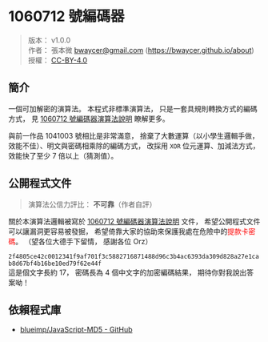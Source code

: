 1060712 號編碼器
=======


> 版本： v1.0.0<br />
> 作者： 張本微 <bwaycer@gmail.com> (https://bwaycer.github.io/about)<br />
> 授權： [CC-BY-4.0](https://creativecommons.org/licenses/by/4.0/deed.zh_TW)



## 簡介


一個可加解密的演算法。
本程式非標準演算法， 只是一套具規則轉換方式的編碼方式，
見 [1060712 號編碼器演算法說明](docs/crypto_exposition.md) 瞭解更多。


與前一作品 1041003 號相比是非常滿意，
捨棄了大數運算（以小學生邏輯手做，效能不佳）、明文與密碼相乘除的編碼方式，
改採用 `XOR` 位元運算、加減法方式，效能快了至少 7 倍以上（猜測值）。



## 公開程式文件


> 演算法公信力評比： **不可靠**（作者自評）


關於本演算法邏輯被寫於 [1060712 號編碼器演算法說明](docs/crypto_exposition.md) 文件，
希望公開程式文件可以讓漏洞更容易被發掘，
希望倚靠大家的協助來保護我處在危險中的<span style="color: red;">提款卡密碼</span>。
（望各位大德手下留情， 感謝各位 Orz）


`2f4805ce42c0012341f9af701f3c5882716871488d96c3b4ac6393da309d828a27e1cab8d67bf4b16be10ed79f62e44f`
<br>
這是個文字長約 17， 密碼長為 4 個中文字的加密編碼結果， 期待你對我說出答案呦！



## 依賴程式庫


* [blueimp/JavaScript-MD5 - GitHub](https://github.com/blueimp/JavaScript-MD5)

